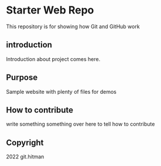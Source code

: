 # Starter Web Repo

This repository is for showing how Git and GitHub work

## introduction
Introduction about project comes here.


## Purpose

Sample website with plenty of files for demos



## How to contribute 
write something something over here
to tell how to contribute

## Copyright
2022 git.hitman
